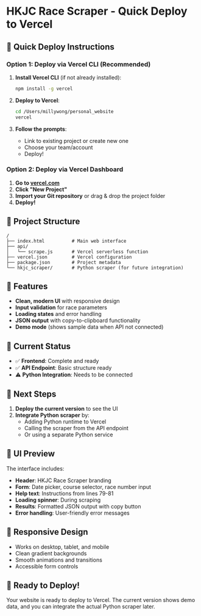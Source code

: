 # HKJC Race Scraper - Quick Deploy to Vercel

## 🚀 Quick Deploy Instructions

### Option 1: Deploy via Vercel CLI (Recommended)

1. **Install Vercel CLI** (if not already installed):
   ```bash
   npm install -g vercel
   ```

2. **Deploy to Vercel**:
   ```bash
   cd /Users/millywong/personal_website
   vercel
   ```

3. **Follow the prompts**:
   - Link to existing project or create new one
   - Choose your team/account
   - Deploy!

### Option 2: Deploy via Vercel Dashboard

1. **Go to [vercel.com](https://vercel.com)**
2. **Click "New Project"**
3. **Import your Git repository** or drag & drop the project folder
4. **Deploy!**

## 📁 Project Structure

```
/
├── index.html          # Main web interface
├── api/
│   └── scrape.js       # Vercel serverless function
├── vercel.json         # Vercel configuration
├── package.json        # Project metadata
└── hkjc_scraper/       # Python scraper (for future integration)
```

## 🎯 Features

- **Clean, modern UI** with responsive design
- **Input validation** for race parameters
- **Loading states** and error handling
- **JSON output** with copy-to-clipboard functionality
- **Demo mode** (shows sample data when API not connected)

## 🔧 Current Status

- ✅ **Frontend**: Complete and ready
- ✅ **API Endpoint**: Basic structure ready
- ⚠️ **Python Integration**: Needs to be connected

## 🔗 Next Steps

1. **Deploy the current version** to see the UI
2. **Integrate Python scraper** by:
   - Adding Python runtime to Vercel
   - Calling the scraper from the API endpoint
   - Or using a separate Python service

## 🎨 UI Preview

The interface includes:
- **Header**: HKJC Race Scraper branding
- **Form**: Date picker, course selector, race number input
- **Help text**: Instructions from lines 79-81
- **Loading spinner**: During scraping
- **Results**: Formatted JSON output with copy button
- **Error handling**: User-friendly error messages

## 📱 Responsive Design

- Works on desktop, tablet, and mobile
- Clean gradient backgrounds
- Smooth animations and transitions
- Accessible form controls

## 🚀 Ready to Deploy!

Your website is ready to deploy to Vercel. The current version shows demo data, and you can integrate the actual Python scraper later.

